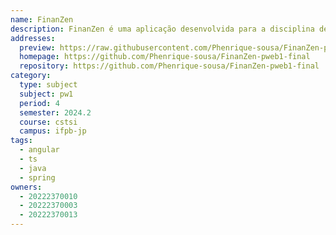 ```yaml
---
name: FinanZen
description: FinanZen é uma aplicação desenvolvida para a disciplina de Programação Web 1 do Instituto Federal da Paraíba (IFPB). O projeto simula uma plataforma de organização financeira, onde os usuários podem cadastrar, editar, remover e visualizar as transações realizadas, com a funcionalidade de autenticação de usuários.
addresses:
  preview: https://raw.githubusercontent.com/Phenrique-sousa/FinanZen-pweb1-final/refs/heads/main/preview.png
  homepage: https://github.com/Phenrique-sousa/FinanZen-pweb1-final
  repository: https://github.com/Phenrique-sousa/FinanZen-pweb1-final
category:
  type: subject
  subject: pw1
  period: 4
  semester: 2024.2
  course: cstsi
  campus: ifpb-jp
tags:
  - angular
  - ts
  - java
  - spring
owners:
  - 20222370010
  - 20222370003
  - 20222370013
---
```

